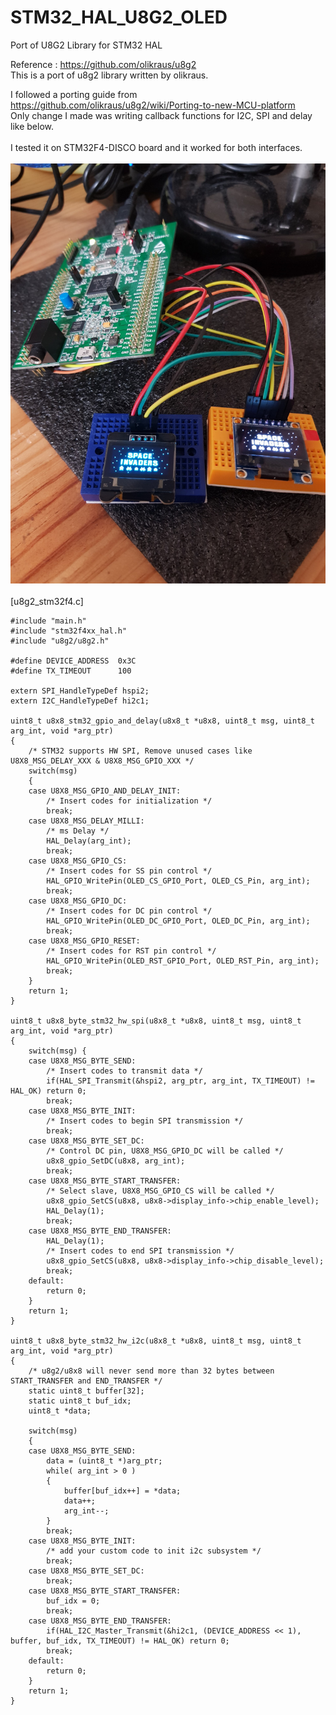 # STM32_HAL_U8G2_OLED
Port of U8G2 Library for STM32 HAL

Reference : https://github.com/olikraus/u8g2 <br>
This is a port of u8g2 library written by olikraus. <br>

I followed a porting guide from https://github.com/olikraus/u8g2/wiki/Porting-to-new-MCU-platform <br>
Only change I made was writing callback functions for I2C, SPI and delay like below.<br>
<br>
I tested it on STM32F4-DISCO board and it worked for both interfaces.<br>
<br>
![u8g2](./u8g2.jpg)<br>
<br>
[u8g2_stm32f4.c]
```
#include "main.h"
#include "stm32f4xx_hal.h"
#include "u8g2/u8g2.h"

#define DEVICE_ADDRESS 	0x3C
#define TX_TIMEOUT		100

extern SPI_HandleTypeDef hspi2;
extern I2C_HandleTypeDef hi2c1;

uint8_t u8x8_stm32_gpio_and_delay(u8x8_t *u8x8, uint8_t msg, uint8_t arg_int, void *arg_ptr)
{
	/* STM32 supports HW SPI, Remove unused cases like U8X8_MSG_DELAY_XXX & U8X8_MSG_GPIO_XXX */
	switch(msg)
	{
	case U8X8_MSG_GPIO_AND_DELAY_INIT:
		/* Insert codes for initialization */
		break;
	case U8X8_MSG_DELAY_MILLI:
		/* ms Delay */
		HAL_Delay(arg_int);
		break;
	case U8X8_MSG_GPIO_CS:
		/* Insert codes for SS pin control */
		HAL_GPIO_WritePin(OLED_CS_GPIO_Port, OLED_CS_Pin, arg_int);
		break;
	case U8X8_MSG_GPIO_DC:
		/* Insert codes for DC pin control */
		HAL_GPIO_WritePin(OLED_DC_GPIO_Port, OLED_DC_Pin, arg_int);
		break;
	case U8X8_MSG_GPIO_RESET:
		/* Insert codes for RST pin control */
		HAL_GPIO_WritePin(OLED_RST_GPIO_Port, OLED_RST_Pin, arg_int);
		break;
	}
	return 1;
}

uint8_t u8x8_byte_stm32_hw_spi(u8x8_t *u8x8, uint8_t msg, uint8_t arg_int, void *arg_ptr)
{
	switch(msg) {
	case U8X8_MSG_BYTE_SEND:
		/* Insert codes to transmit data */
		if(HAL_SPI_Transmit(&hspi2, arg_ptr, arg_int, TX_TIMEOUT) != HAL_OK) return 0;
		break;
	case U8X8_MSG_BYTE_INIT:
		/* Insert codes to begin SPI transmission */
		break;
	case U8X8_MSG_BYTE_SET_DC:
		/* Control DC pin, U8X8_MSG_GPIO_DC will be called */
		u8x8_gpio_SetDC(u8x8, arg_int);
		break;
	case U8X8_MSG_BYTE_START_TRANSFER:
		/* Select slave, U8X8_MSG_GPIO_CS will be called */
		u8x8_gpio_SetCS(u8x8, u8x8->display_info->chip_enable_level);
		HAL_Delay(1);
		break;
	case U8X8_MSG_BYTE_END_TRANSFER:
		HAL_Delay(1);
		/* Insert codes to end SPI transmission */
		u8x8_gpio_SetCS(u8x8, u8x8->display_info->chip_disable_level);
		break;
	default:
		return 0;
	}
	return 1;
}

uint8_t u8x8_byte_stm32_hw_i2c(u8x8_t *u8x8, uint8_t msg, uint8_t arg_int, void *arg_ptr)
{
	/* u8g2/u8x8 will never send more than 32 bytes between START_TRANSFER and END_TRANSFER */
	static uint8_t buffer[32];
	static uint8_t buf_idx;
	uint8_t *data;

	switch(msg)
	{
	case U8X8_MSG_BYTE_SEND:
		data = (uint8_t *)arg_ptr;
		while( arg_int > 0 )
		{
			buffer[buf_idx++] = *data;
			data++;
			arg_int--;
		}
		break;
	case U8X8_MSG_BYTE_INIT:
		/* add your custom code to init i2c subsystem */
		break;
	case U8X8_MSG_BYTE_SET_DC:
		break;
	case U8X8_MSG_BYTE_START_TRANSFER:
		buf_idx = 0;
		break;
	case U8X8_MSG_BYTE_END_TRANSFER:
		if(HAL_I2C_Master_Transmit(&hi2c1, (DEVICE_ADDRESS << 1), buffer, buf_idx, TX_TIMEOUT) != HAL_OK) return 0;
		break;
	default:
		return 0;
	}
	return 1;
}
```
